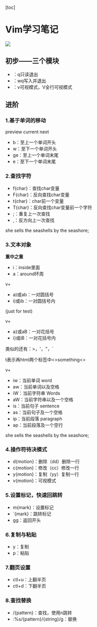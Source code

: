 [toc]

# Vim学习笔记

![](https://img-blog.csdnimg.cn/20191219104939654.jpg?x-oss-process=image/watermark,type_ZmFuZ3poZW5naGVpdGk,shadow_10,text_aHR0cHM6Ly9ibG9nLmNzZG4ubmV0L3d3d19oZWxsb3dvcmxkX2NvbQ==,size_16,color_FFFFFF,t_70)

## 初步——三个模块

- ：q只读退出
- ：wq写入并退出
- ：v可视模式，V全行可视模式

## 进阶

### 1.基于单词的移动

preview current next

- b：至上一个单词开头
- w：至下一个单词开头
- ge：至上一个单词末尾
- e：至下一个单词末尾

### 2.查找字符

- f{char}：查找char变量
- F{char}：反向查找char变量
- t{char}：char前一个变量
- T{char}：反向查找char变量前一个字符
- ;：重复上一次查找
- ,：反方向上一次查找

she sells the seashells by the seashore;

### 3.文本对象

**重中之重**

- i：inside里面
- a：around环周

v+
- a)或ab：一对圆括号
- i)或ib：一对圆括号内

(just for test)

v+
- a}或aB：一对花括号
- i}或iB：一对花括号内

类似的还有：\>，'，"，`

t表示再html两个标签中\<\>something\<\>

v+
- iw：当前单词  word
- aw：当前单词以及空格
- iW：当前字符串  Words
- aW：当前字符串以及一个空格
- is：当前句子   sentence
- as：当前句子及一个空格
- ip：当前段落   paragraph
- ap：当前段落及一个空行

she sells the seashells by the seashore;

### 4.操作符待决模式

- d{motion}：删除（dd）删除一行
- c{motion}：修改（cc）修改一行
- y{motion}：复制（yy）复制一行
- v{motion}：可视模式

### 5.设置标记，快速回跳转

- m{mark}：设置标记
- `{mark}：跳转标记
- gg：返回开头

### 6.复制与粘贴

- y：复制
- p：粘贴

### 7.翻页设置

- ctl+u：上翻半页
- ctl+d：下翻半页

### 8.查找替换

- /{pattern}：查找，使用n跳转
- :%s/{pattern}/{string}/g：替换